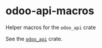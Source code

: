 # odoo-api-macros

Helper macros for the `odoo_api` crate

See the [`odoo_api`](https://crates.io/crates/odoo-api) crate.
